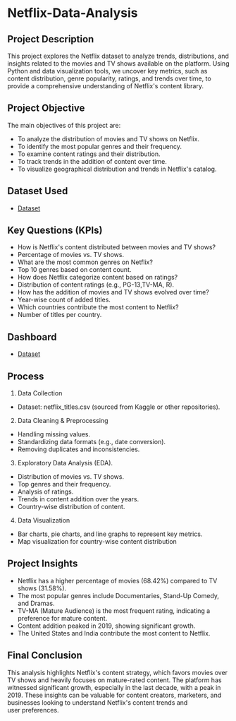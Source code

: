 # Netflix-Data-Analysis

## Project Description

This project explores the Netflix dataset to analyze trends, distributions, and insights related to the movies and TV shows available on the platform. Using Python and data visualization tools, we uncover key metrics, such as content distribution, genre popularity, ratings, and trends over time, to provide a comprehensive understanding of Netflix's content library.

## Project Objective

The main objectives of this project are:

 - To analyze the distribution of movies and TV shows on Netflix.
 - To identify the most popular genres and their frequency.
 - To examine content ratings and their distribution.
 - To track trends in the addition of content over time.
 - To visualize geographical distribution and trends in Netflix's catalog.

## Dataset Used
 - <a href="https://github.com/Shivanjali0530/Netflix-Data-Analysis/blob/main/netflix_titles.csv">Dataset</a>

## Key Questions (KPIs)

   - How is Netflix's content distributed between movies and TV shows?
   - Percentage of movies vs. TV shows.
   - What are the most common genres on Netflix?
   - Top 10 genres based on content count.
   - How does Netflix categorize content based on ratings?
   - Distribution of content ratings (e.g., PG-13,TV-MA, R).
   - How has the addition of movies and TV shows evolved over time?
   - Year-wise count of added titles.
   - Which countries contribute the most content to Netflix?
   - Number of titles per country.

 ## Dashboard
 - <a href="https://github.com/Shivanjali0530/Netflix-Data-Analysis/blob/main/Dashboard.png">Dataset</a>

## Process

1. Data Collection
 - Dataset: netflix_titles.csv (sourced from Kaggle or other repositories).

2. Data Cleaning & Preprocessing
 - Handling missing values.
 - Standardizing data formats (e.g., date conversion).
 - Removing duplicates and inconsistencies.

3. Exploratory Data Analysis (EDA).
  - Distribution of movies vs. TV shows.
  - Top genres and their frequency.
  - Analysis of ratings.
  - Trends in content addition over the years.
  - Country-wise distribution of content.

4. Data Visualization
 - Bar charts, pie charts, and line graphs to represent key metrics.
 - Map visualization for country-wise content distribution


## Project Insights
 - Netflix has a higher percentage of movies (68.42%) compared to TV shows (31.58%).
 - The most popular genres include Documentaries, Stand-Up Comedy, and Dramas.
 - TV-MA (Mature Audience) is the most frequent rating, indicating a preference for mature content.
 - Content addition peaked in 2019, showing significant growth.
 - The United States and India contribute the most content to Netflix.

## Final Conclusion

This analysis highlights Netflix's content strategy, which favors movies over TV shows and heavily focuses on mature-rated content. The platform has witnessed significant growth, especially in the last decade, with a peak in 2019. These insights can be valuable for content creators, marketers, and businesses looking to understand Netflix's content trends and user preferences.
